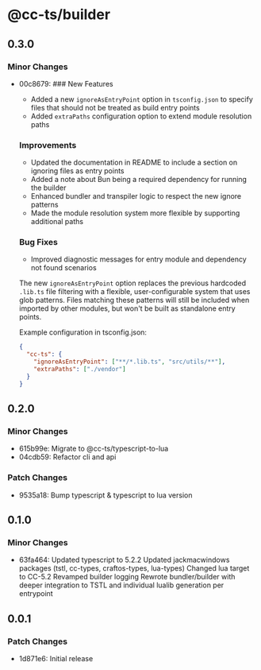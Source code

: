 # @cc-ts/builder

## 0.3.0

### Minor Changes

- 00c8679: ### New Features

  - Added a new `ignoreAsEntryPoint` option in `tsconfig.json` to specify files that should not be treated as build entry points
  - Added `extraPaths` configuration option to extend module resolution paths

  ### Improvements

  - Updated the documentation in README to include a section on ignoring files as entry points
  - Added a note about Bun being a required dependency for running the builder
  - Enhanced bundler and transpiler logic to respect the new ignore patterns
  - Made the module resolution system more flexible by supporting additional paths

  ### Bug Fixes

  - Improved diagnostic messages for entry module and dependency not found scenarios

  The new `ignoreAsEntryPoint` option replaces the previous hardcoded `.lib.ts` file filtering with a flexible, user-configurable system that uses glob patterns. Files matching these patterns will still be included when imported by other modules, but won't be built as standalone entry points.

  Example configuration in tsconfig.json:

  ```json
  {
    "cc-ts": {
      "ignoreAsEntryPoint": ["**/*.lib.ts", "src/utils/**"],
      "extraPaths": ["./vendor"]
    }
  }
  ```

## 0.2.0

### Minor Changes

- 615b99e: Migrate to @cc-ts/typescript-to-lua
- 04cdb59: Refactor cli and api

### Patch Changes

- 9535a18: Bump typescript & typescript to lua version

## 0.1.0

### Minor Changes

- 63fa464: Updated typescript to 5.2.2
  Updated jackmacwindows packages (tstl, cc-types, craftos-types, lua-types)
  Changed lua target to CC-5.2
  Revamped builder logging
  Rewrote bundler/builder with deeper integration to TSTL and individual lualib generation per entrypoint

## 0.0.1

### Patch Changes

- 1d871e6: Initial release
